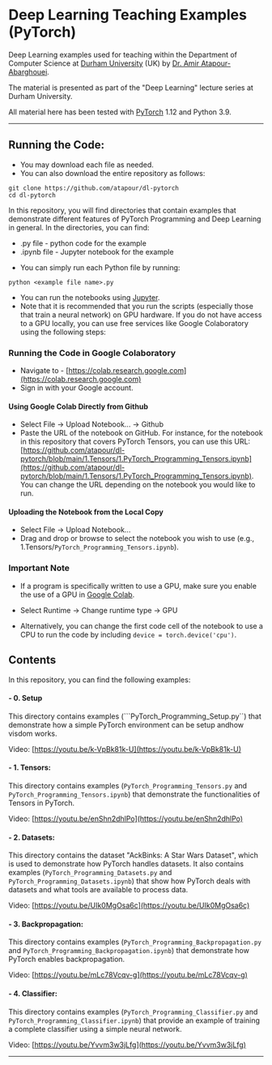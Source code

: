 # Deep Learning Teaching Examples (PyTorch)

Deep Learning examples used for teaching within the Department of Computer Science at [Durham University](https://www.durham.ac.uk/) (UK) by [Dr. Amir Atapour-Abarghouei](http://www.atapour.co.uk/).

The material is presented as part of the "Deep Learning" lecture series at Durham University.

All material here has been tested with [PyTorch](https://pytorch.org/) 1.12 and Python 3.9.

---

## Running the Code:

- You may download each file as needed.
- You can also download the entire repository as follows:

```
git clone https://github.com/atapour/dl-pytorch
cd dl-pytorch
```
In this repository, you will find directories that contain examples that demonstrate different features of PyTorch Programming and Deep Learning in general. In the directories, you can find:

+ .py file - python code for the example
+ .ipynb file - Jupyter notebook for the example

- You can simply run each Python file by running:

```
python <example file name>.py
```

- You can run the notebooks using [Jupyter](https://jupyter.org/). 
- Note that it is recommended that you run the scripts (especially those that train a neural network) on GPU hardware. If you do not have access to a GPU locally, you can use free services like Google Colaboratory using the following steps:

### Running the Code in Google Colaboratory

 - Navigate to - [https://colab.research.google.com](https://colab.research.google.com)
 - Sign in with your Google account.

#### Using Google Colab Directly from Github
- Select File -> Upload Notebook... -> Github
- Paste the URL of the notebook on GitHub. For instance, for the notebook in this repository that covers PyTorch Tensors, you can use this URL: [https://github.com/atapour/dl-pytorch/blob/main/1.Tensors/1.PyTorch_Programming_Tensors.ipynb](https://github.com/atapour/dl-pytorch/blob/main/1.Tensors/1.PyTorch_Programming_Tensors.ipynb). You can change the URL depending on the notebook you would like to run.

#### Uploading the Notebook from the Local Copy

 - Select File -> Upload Notebook...
 - Drag and drop or browse to select the notebook you wish to use (e.g., 1.Tensors/`PyTorch_Programming_Tensors.ipynb`).


 ### Important Note

 - If a program is specifically written to use a GPU, make sure you enable the use of a GPU in [Google Colab](https://colab.research.google.com).

 - Select Runtime -> Change runtime type -> GPU

 - Alternatively, you can change the first code cell of the notebook to use a CPU to run the code by including `device = torch.device('cpu')`.

## Contents

In this repository, you can find the following examples:

#### - 0. Setup

This directory contains examples (```PyTorch_Programming_Setup.py``) that demonstrate how a simple PyTorch environment can be setup andhow visdom works.

Video: [https://youtu.be/k-VpBk81k-U](https://youtu.be/k-VpBk81k-U)

#### - 1. Tensors:

This directory contains examples (```PyTorch_Programming_Tensors.py``` and ```PyTorch_Programming_Tensors.ipynb```) that demonstrate the functionalities of Tensors in PyTorch.

Video: [https://youtu.be/enShn2dhlPo](https://youtu.be/enShn2dhlPo)

#### - 2. Datasets:

This directory contains the dataset "AckBinks: A Star Wars Dataset", which is used to demonstrate how PyTorch handles datasets. It also contains examples (```PyTorch_Programming_Datasets.py``` and ```PyTorch_Programming_Datasets.ipynb```) that show how PyTorch deals with datasets and what tools are available to process data.

Video: [https://youtu.be/UIk0MgOsa6c](https://youtu.be/UIk0MgOsa6c)

#### - 3. Backpropagation:

This directory contains examples (```PyTorch_Programming_Backpropagation.py``` and ```PyTorch_Programming_Backpropagation.ipynb```) that demonstrate how PyTorch enables backpropagation.

Video: [https://youtu.be/mLc78Vcqv-g](https://youtu.be/mLc78Vcqv-g)

#### - 4. Classifier:

This directory contains examples (```PyTorch_Programming_Classifier.py``` and ```PyTorch_Programming_Classifier.ipynb```) that provide an example of training a complete classifier using a simple neural network.

Video: [https://youtu.be/Yvvm3w3jLfg](https://youtu.be/Yvvm3w3jLfg)

---
